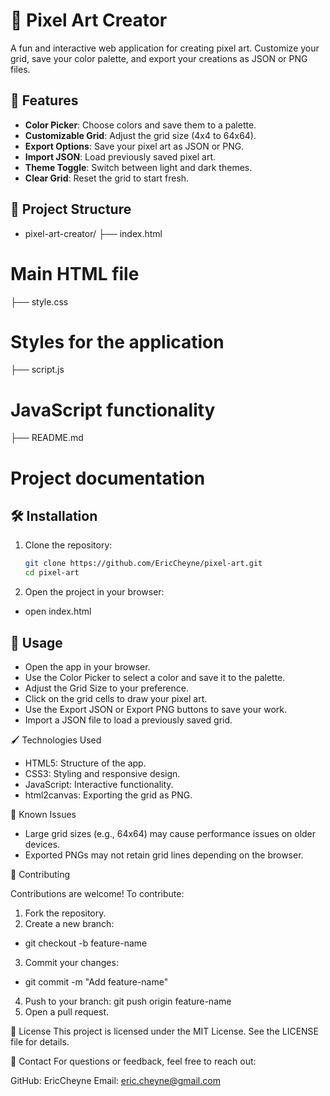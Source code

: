 # 🎨 Pixel Art Creator

A fun and interactive web application for creating pixel art. Customize your grid, save your color palette, and export your creations as JSON or PNG files.

## 🚀 Features

- **Color Picker**: Choose colors and save them to a palette.
- **Customizable Grid**: Adjust the grid size (4x4 to 64x64).
- **Export Options**: Save your pixel art as JSON or PNG.
- **Import JSON**: Load previously saved pixel art.
- **Theme Toggle**: Switch between light and dark themes.
- **Clear Grid**: Reset the grid to start fresh.

## 📂 Project Structure

- pixel-art-creator/
  ├── index.html

# Main HTML file

├── style.css

# Styles for the application

├── script.js

# JavaScript functionality

├── README.md

# Project documentation

## 🛠️ Installation

1. Clone the repository:

   ```bash
   git clone https://github.com/EricCheyne/pixel-art.git
   cd pixel-art

   ```

2. Open the project in your browser:

- open index.html

## 📖 Usage

- Open the app in your browser.
- Use the Color Picker to select a color and save it to the palette.
- Adjust the Grid Size to your preference.
- Click on the grid cells to draw your pixel art.
- Use the Export JSON or Export PNG buttons to save your work.
- Import a JSON file to load a previously saved grid.

🖌️ Technologies Used

- HTML5: Structure of the app.
- CSS3: Styling and responsive design.
- JavaScript: Interactive functionality.
- html2canvas: Exporting the grid as PNG.

🐛 Known Issues

- Large grid sizes (e.g., 64x64) may cause performance issues on older devices.
- Exported PNGs may not retain grid lines depending on the browser.

🤝 Contributing

Contributions are welcome! To contribute:

1. Fork the repository.
2. Create a new branch:
- git checkout -b feature-name
3. Commit your changes:
- git commit -m "Add feature-name"
4. Push to your branch: git push origin feature-name
5. Open a pull request.

📄 License
This project is licensed under the MIT License. See the LICENSE file for details.

📧 Contact
For questions or feedback, feel free to reach out:

GitHub: EricCheyne
Email: eric.cheyne@gmail.com
